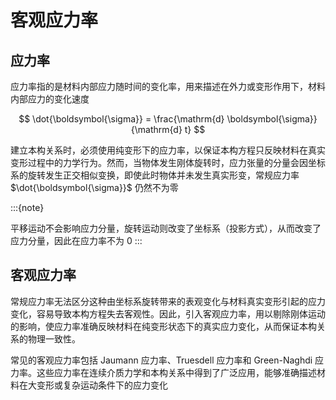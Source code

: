 # 客观应力率

## 应力率

应力率指的是材料内部应力随时间的变化率，用来描述在外力或变形作用下，材料内部应力的变化速度

$$
\dot{\boldsymbol{\sigma}} = \frac{\mathrm{d} \boldsymbol{\sigma}}{\mathrm{d} t}
$$

建立本构关系时，必须使用纯变形下的应力率，以保证本构方程只反映材料在真实变形过程中的力学行为。然而，当物体发生刚体旋转时，应力张量的分量会因坐标系的旋转发生正交相似变换，即使此时物体并未发生真实形变，常规应力率 $\dot{\boldsymbol{\sigma}}$ 仍然不为零

:::{note}

平移运动不会影响应力分量，旋转运动则改变了坐标系（投影方式），从而改变了应力分量，因此在应力率不为 0
:::

## 客观应力率

常规应力率无法区分这种由坐标系旋转带来的表观变化与材料真实变形引起的应力变化，容易导致本构方程失去客观性。因此，引入客观应力率，用以剔除刚体运动的影响，使应力率准确反映材料在纯变形状态下的真实应力变化，从而保证本构关系的物理一致性。

常见的客观应力率包括 Jaumann 应力率、Truesdell 应力率和 Green-Naghdi 应力率。这些应力率在连续介质力学和本构关系中得到了广泛应用，能够准确描述材料在大变形或复杂运动条件下的应力变化

